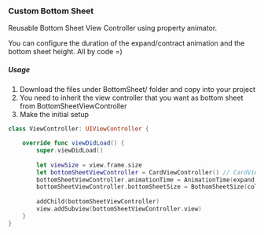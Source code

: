 ###  Custom Bottom Sheet
Reusable Bottom Sheet View Controller using property animator.

You can configure the duration of the expand/contract animation and the bottom sheet height. All by code =)

##### Usage
1. Download the files under BottomSheet/ folder and copy into your project
2. You need to inherit the view controller that you want as bottom sheet from BottomSheetViewController
3. Make the initial setup

```swift
class ViewController: UIViewController {

    override func viewDidLoad() {
        super.viewDidLoad()
        
        let viewSize = view.frame.size
        let bottomSheetViewController = CardViewController() // CardViewController inherit from BotttomSheetViewController
        bottomSheetViewController.animationTime = AnimationTime(expand: 0.7, collapse: 1.5)
        bottomSheetViewController.bottomSheetSize = BothomSheetSize(collapsed: viewSize.height - 80, expanded: viewSize.height - 200)
        
        addChild(bottomSheetViewController)
        view.addSubview(bottomSheetViewController.view)
    }
}
```
